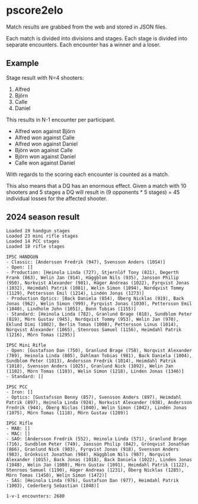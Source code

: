 # pscore2elo

Match results are grabbed from the web and stored in JSON files.

Each match is divided into divisions and stages. Each stage is divided into separate encounters. Each encounter has a winner and a loser.

## Example

Stage result with N=4 shooters:

1. Alfred
2. Björn
3. Calle
4. Daniel

This results in N-1 encounter per participant.

- Alfred won against Björn
- Alfred won against Calle
- Alfred won against Daniel
- Björn won against Calle
- Björn won against Daniel
- Calle won against Daniel

With regards to the scoring each encounter is counted as a match.

This also means that a DQ has an enormous effect. Given a match with 10 shooters and 5 stages a DQ will result in (9 opponents * 5 stages) = 45 individual losses for the affected shooter.

## 2024 season result
```
Loaded 19 handgun stages
Loaded 23 mini rifle stages
Loaded 14 PCC stages
Loaded 18 rifle stages

IPSC HANDGUN
- Classic: [Andersson Fredrik (947), Svensson Anders (1054)]
- Open: []
- Production: [Heinola Linda (727), Stjernlöf Tony (821), Degerth Frank (863), Welin Jan (914), Häggblom Nils (935), Jansson Philip (950), Norkvist Alexander (981), Häger Andreas (1022), Fyrqvist Jonas (1032), Heimdahl Patrik (1081), Welin Simon (1094), Nordqvist Tommy (1129), Pettersson Emil (1214), Lindén Jonas (1273)]
- Production Optics: [Back Daniela (854), Öberg Nicklas (919), Back Jonas (962), Welin Simon (999), Fyrqvist Jonas (1030), Pettersson Emil (1040), Lindholm John (1051), Bonn Tobias (1155)]
- Standard: [Heinola Linda (782), Granlund Brage (818), Sundblom Peter (819), Mörn Gustav (945), Nordqvist Tommy (953), Welin Jan (970), Eklund Dimi (1002), Berlin Tomas (1008), Pettersson Linus (1014), Norqvist Alexander (1065), Stenroos Samuel (1156), Heimdahl Patrik (1216), Mörn Tomas (1295)]

IPSC Mini Rifle
- Open: [Gustafson Dan (750), Granlund Brage (758), Norqvist Alexander (789), Heinola Linda (805), Dahlman Tobias (981), Back Daniela (1004), Sundblom Peter (1013), Andersson Fredrik (1014), Heimdahl Patrik (1018), Svensson Anders (1025), Granlund Nick (1092), Welin Jan (1102), Mörn Tomas (1103), Welin Simon (1218), Linden Jonas (1346)]
- Standard: []

IPSC PCC
- Iron: []
- Optics: [Gustafsson Benny (857), Svensson Anders (897), Heimdahl Patrik (897), Heinola Linda (924), Norkvist Alexander (938), Andersson Fredrik (944), Öberg Niclas (1040), Welin Simon (1042), Lindén Jonas (1075), Mörn Tomas (1118), Mörn Gustav (1289)]

IPSC Rifle
- MAB: []
- MAC: []
- SAO: [Andersson Fredrik (552), Heinola Linda (571), Granlund Brage (716), Sundblom Peter (749), Jansson Philip (842), Grönqvist Jonathan (866), Granlund Nick (903), Fyrqvist Jonas (918), Svensson Anders (983), Grönkvist Jonathan (984), Häggblom Nils (987), Norqvist Alexander (1015), Back Jonas (1018), Back Daniela (1022), Linden Jonas (1048), Welin Jan (1080), Mörn Gustav (1091), Heimdahl Patrik (1122), Stenroos Samuel (1190), Häger Andreas (1231), Öberg Nicklas (1285), Mörn Tomas (1450), Welin Simon (1472)]
- SAS: [Heinola Linda (976), Gustafson Dan (977), Heimdahl Patrik (1003), Cederberg Sebastian (1048)]

1-v-1 encounters: 2680
```
